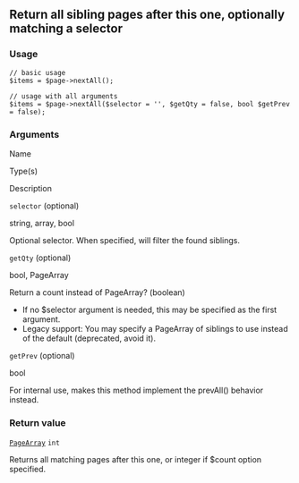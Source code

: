 Return all sibling pages after this one, optionally matching a selector
-----------------------------------------------------------------------

### Usage

    // basic usage
    $items = $page->nextAll();
    
    // usage with all arguments
    $items = $page->nextAll($selector = '', $getQty = false, bool $getPrev = false);

### Arguments

Name

Type(s)

Description

`selector` (optional)

string, array, bool

Optional selector. When specified, will filter the found siblings.

`getQty` (optional)

bool, PageArray

Return a count instead of PageArray? (boolean)

*   If no $selector argument is needed, this may be specified as the first argument.
*   Legacy support: You may specify a PageArray of siblings to use instead of the default (deprecated, avoid it).

`getPrev` (optional)

bool

For internal use, makes this method implement the prevAll() behavior instead.

### Return value

[`PageArray`](/api/ref/page-array/) `int`

Returns all matching pages after this one, or integer if $count option specified.

